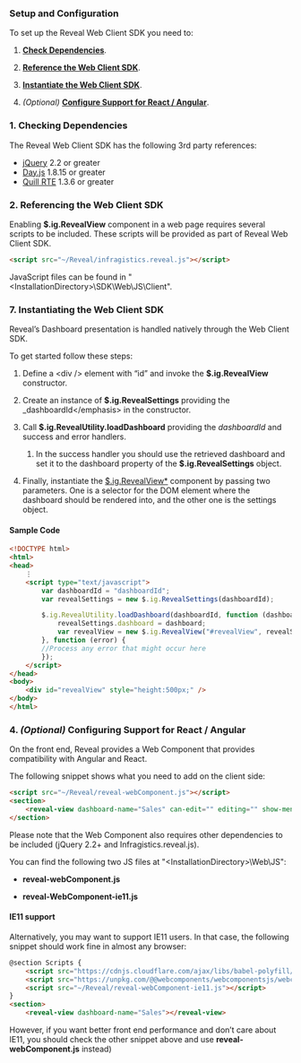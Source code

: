 ### Setup and Configuration

To set up the Reveal Web Client SDK you need to:

1.  [**Check Dependencies**](#check-dependencies).

2.  [**Reference the Web Client SDK**](#reference-web-client-sdk).

3.  [**Instantiate the Web Client SDK**](#markdown-header-instantiating-the-web-client-sdk).

4.  *(Optional)* [**Configure Support for React /
    Angular**](#web-component-support).

### 1\. Checking Dependencies

The Reveal Web Client SDK has the following 3rd party references:

  - [jQuery](https://jquery.com) 2.2 or greater
  - [Day.js](https://day.js.org) 1.8.15 or greater
  - [Quill RTE](https://quilljs.com/) 1.3.6 or greater


### 2\. Referencing the Web Client SDK

Enabling __$.ig.RevealView__
component in a web page requires several scripts to be included. These
scripts will be provided as part of Reveal Web Client SDK.

``` html
<script src="~/Reveal/infragistics.reveal.js"></script>
```

JavaScript files can be found in
"\<InstallationDirectory\>\\SDK\\Web\\JS\\Client".

### 7. Instantiating the Web Client SDK

Reveal’s Dashboard presentation is handled natively through the Web
Client SDK.

To get started follow these steps:

1.  Define a \<div /\> element with “id” and invoke the
    __$.ig.RevealView__
    constructor.

2.  Create an instance of
    __$.ig.RevealSettings__
    providing the \_dashboardId\</emphasis\> in the constructor.

3.  Call
    __$.ig.RevealUtility.loadDashboard__
    providing the *dashboardId* and success and error handlers.

    1.  In the success handler you should use the retrieved dashboard
        and set it to the dashboard property of the
        __$.ig.RevealSettings__
        object.

4.  Finally, instantiate the
    [$.ig.RevealView\*](api-reference-client-web.html#_revealview) component
    by passing two parameters. One is a selector for the DOM element
    where the dashboard should be rendered into, and the other one is
    the settings object.

#### Sample Code

``` html
<!DOCTYPE html>
<html>
<head>
    ⋮
    <script type="text/javascript">
        var dashboardId = "dashboardId";
        var revealSettings = new $.ig.RevealSettings(dashboardId);

        $.ig.RevealUtility.loadDashboard(dashboardId, function (dashboard) {
            revealSettings.dashboard = dashboard;
            var revealView = new $.ig.RevealView("#revealView", revealSettings);
        }, function (error) {
        //Process any error that might occur here
        });
    </script>
</head>
<body>
    <div id="revealView" style="height:500px;" />
</body>
</html>
```

### 4\. *(Optional)* Configuring Support for React / Angular

On the front end, Reveal provides a Web Component that provides
compatibility with Angular and React.

The following snippet shows what you need to add on the client side:

``` html
<script src="~/Reveal/reveal-webComponent.js"></script>
<section>
    <reveal-view dashboard-name="Sales" can-edit="" editing="" show-menu="" can-add-visualization=""</reveal-view>
</section>
```

Please note that the Web Component also requires other dependencies to
be included (jQuery 2.2+ and Infragistics.reveal.js).

You can find the following two JS files at
"\<InstallationDirectory\>\\Web\\JS":

  - **reveal-webComponent.js**

  - **reveal-WebComponent-ie11.js**

#### IE11 support

Alternatively, you may want to support IE11 users. In that case, the
following snippet should work fine in almost any browser:

``` html
@section Scripts {
    <script src="https://cdnjs.cloudflare.com/ajax/libs/babel-polyfill/7.4.4/polyfill.min.js"></script>
    <script src="https://unpkg.com/@@webcomponents/webcomponentsjs/webcomponents-loader.js"></script>
    <script src="~/Reveal/reveal-webComponent-ie11.js"></script>
}
<section>
    <reveal-view dashboard-name="Sales"></reveal-view>
```

However, if you want better front end performance and don’t care about
IE11, you should check the other snippet above and use
**reveal-webComponent.js** instead)
